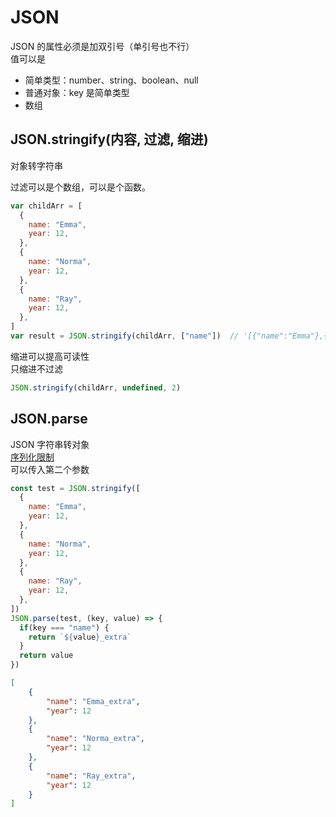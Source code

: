 # JSON

JSON 的属性必须是加双引号（单引号也不行）  
值可以是 
- 简单类型：number、string、boolean、null
- 普通对象：key 是简单类型
- 数组
## JSON.stringify(内容, 过滤, 缩进)

对象转字符串

过滤可以是个数组，可以是个函数。

```js
var childArr = [
  {
    name: "Emma",
    year: 12,
  },
  {
    name: "Norma",
    year: 12,
  },
  {
    name: "Ray",
    year: 12,
  },
]
var result = JSON.stringify(childArr, ["name"])  // '[{"name":"Emma"},{"name":"Norma"},{"name":"Ray"}]'
```

缩进可以提高可读性  
只缩进不过滤

```js
JSON.stringify(childArr, undefined, 2)
```

## JSON.parse

JSON 字符串转对象  
[序列化限制](./012_complex_data.md#序列化对象)  
可以传入第二个参数 
```js
const test = JSON.stringify([
  {
    name: "Emma",
    year: 12,
  },
  {
    name: "Norma",
    year: 12,
  },
  {
    name: "Ray",
    year: 12,
  },
])
JSON.parse(test, (key, value) => {
  if(key === "name") {
    return `${value}_extra`
  }
  return value
})
```
``` json
[
    {
        "name": "Emma_extra",
        "year": 12
    },
    {
        "name": "Norma_extra",
        "year": 12
    },
    {
        "name": "Ray_extra",
        "year": 12
    }
]
```